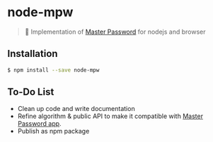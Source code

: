 # node-mpw

> :key: Implementation of [Master Password](https://ssl.masterpasswordapp.com/algorithm.html) for nodejs and browser


## Installation

```bash
$ npm install --save node-mpw
```

## To-Do List

* Clean up code and write documentation
* Refine algorithm & public API to make it compatible with [Master Password app](https://ssl.masterpasswordapp.com/).
* Publish as npm package
